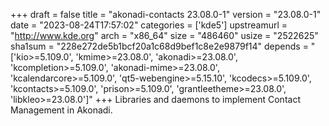+++
draft = false
title = "akonadi-contacts 23.08.0-1"
version = "23.08.0-1"
date = "2023-08-24T17:57:02"
categories = ['kde5']
upstreamurl = "http://www.kde.org"
arch = "x86_64"
size = "486460"
usize = "2522625"
sha1sum = "228e272de5b1bcf20a1c68d9bef1c8e2e9879f14"
depends = "['kio>=5.109.0', 'kmime>=23.08.0', 'akonadi>=23.08.0', 'kcompletion>=5.109.0', 'akonadi-mime>=23.08.0', 'kcalendarcore>=5.109.0', 'qt5-webengine>=5.15.10', 'kcodecs>=5.109.0', 'kcontacts>=5.109.0', 'prison>=5.109.0', 'grantleetheme>=23.08.0', 'libkleo>=23.08.0']"
+++
Libraries and daemons to implement Contact Management in Akonadi.